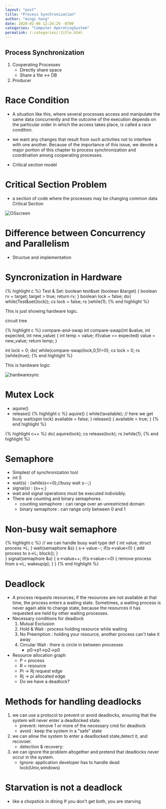 ```yaml
---
layout: "post"
title: "Process Synchronization"
author: "mingi hong"
date: 2020-02-06 12:24:29 -0700
categories: "Computer OperatingSystem"
permalink: /:categories/:title.html
---
```


## Process Synchronization

1. Cooperating Processes
    - Directly share space
    - Share a file <-> DB
2. Producer

# Race Condition
- A situation like this, where several processes access and manipulate the same data concurrently and the outcome of the execution depends on the particular order in which the access takes place, is called a race condition.

- we want any changes that result from such activities not to interfere with one another. Because of the importance of this issue, we devote a major portion of this chapter to process synchronization and coordination among cooperating processes.

- Critical section model

# Critical Section Problem

- a section of code where the processes may be changing common data Critical Section

![OSscreen](/minglab/assets/OSscreen.png)

# Difference between Concurrency and Parallelism
- Structue and implementation

# Syncronization in Hardware
{% highlight c %}
 Test & Set: boolean test&set (boolean &target)
    {
        boolean rv = target;
        target > true;
        return rv;
    }
    boolean lock = false;
    do{
        while(Test&set(lock));
            cs
        lock = false;
            rs
    }while(1);
{% end highlight %}

This is just showing hardware logic.

circuit tree 

{% highlight c %}
compare-and-swap
int compare-swap(int &value, int expected, int new_value)
{
    int temp = value;
    if(value == expected)
        value = new_value;
    return temp;
}

int lock = 0;
do{
    while(compare-swap(lock,0,1)!=0);
        cs
    lock = 0;
        rs
}while(true);
{% end highlight %}

This is hardware logic

![hardwaresync](/minglab/assets/HardwareSync.png)

# Mutex Lock
- aquire()
- release()
{% highlight c %}
aquire()
{
    while(!available); // here we get busy wait(spin lock)
    available = false;
}
release()
{
    available = true;
}
{% end highlight %}

{% highlight c++ %}
do{
    aquire(lock);
        cs
    release(lock);
        rs
}while(1);
{% end highlight %}

# Semaphore
- Simplest of synchronization tool
- int S
- wait(s) : {while(s<=0);//busy wait s--;}
- signal(s) : {s++;}
- wait and signal operations must be executed indivisibly.
- There are counting and binary semaphores.
    - counting semaphore : can range over an unrestricted domain
    - binary semaphore : can range only between 0 and 1

# Non-busy wait semaphore
{% highlight c %}
    // we can handle busy wait
    type def
    {
        int value;
        struct process *L;
    }
    wait(semaphore &s)
    {
        s-> value--;
        if(s->value<0)
        {
            add process to s->L;
            block();
        }   
    }
    signal(semaphore &s)
    {
        s->value++;
        if(s->value<=0)
        {
            remove process from s->L;
            wakeup(p);
        }
    }
{% end highlight %}

# Deadlock
- A process requests resources; if the resources are not available at that time, the process enters a waiting state. Sometimes, a waiting process is never again able to change state, because the resources it has requested are held by other waiting processes.
- Necessary conditions for deadlock
    1. Mutual Exclusion
    2. Hold & Wait : process holding resource while waiting
    3. No Preemption : holding your resource, another process can't take it away
    4. Circular Wait : there is circle in between processes
        - p0->p1->p2->p0
- Resource allocation graph 
    - P = process
    - R = resource
    - Pi -> Rj request edge
    - Rj -> pi allocated edge
    - Do we have a deadlock?

# Methods for handling deadlocks
1. we can use a protocol to prevent or avoid deadlocks, ensuring that the system will never enter a deadlocked state.
    - prevent: remove 1 or more of the necessary cmd for deadlock
    - avoid : keep the system in a "safe" state
2. we can allow the system to enter a deadlocked state,detect it, and recovoer.
    - detection & recovery: 
3. we can ignore the problem altogether and pretend that deadlocks never occur in the system.
    - Ignore: application developer has to handle dead lock(Unix,windows)

# Starvation is not a deadlock
- like a chopstick in dining If you don't get both, you are starving




